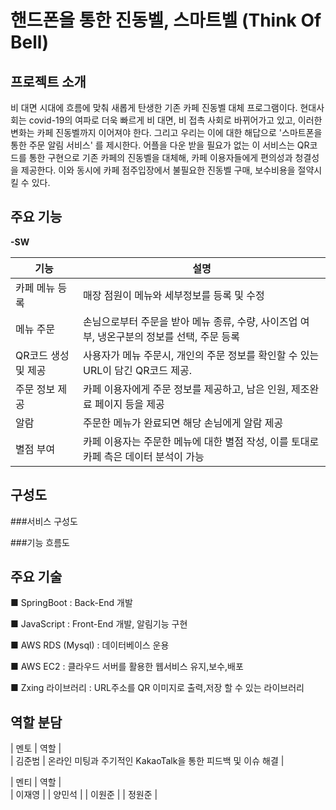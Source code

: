# 핸드폰을 통한 진동벨, 스마트벨 (Think Of Bell)
## 프로젝트 소개
비 대면 시대에 흐름에 맞춰 새롭게 탄생한 기존 카페 진동벨 대체 프로그램이다.
현대사회는 covid-19의 여파로 더욱 빠르게 비 대면, 비 접촉 사회로 바뀌어가고 있고, 이러한 변화는 카페 진동벨까지 이어져야 한다.
그리고 우리는 이에 대한 해답으로 '스마트폰을 통한 주문 알림 서비스' 를 제시한다.
어플을 다운 받을 필요가 없는 이 서비스는 QR코드를 통한 구현으로 기존 카페의 진동벨을 대체해, 카페 이용자들에게 편의성과 청결성을 제공한다.
이와 동시에 카페 점주입장에서 불필요한 진동벨 구매, 보수비용을 절약시킬 수 있다.


## 주요 기능

**-SW**


| 기능 | 설명 |
| ------ | ------ |
| 카페 메뉴 등록 | 매장 점원이 메뉴와 세부정보를 등록 및 수정 |
| 메뉴 주문 | 손님으로부터 주문을 받아 메뉴 종류, 수량, 사이즈업 여부, 냉온구분의 정보를 선택, 주문 등록|
| QR코드 생성 및 제공 | 사용자가 메뉴 주문시, 개인의 주문 정보를 확인할 수 있는 URL이 담긴 QR코드 제공.|
| 주문 정보 제공 | 카페 이용자에게 주문 정보를 제공하고, 남은 인원, 제조완료 페이지 등을 제공|
| 알람 | 주문한 메뉴가 완료되면 해당 손님에게 알람 제공| 
| 별점 부여 | 카페 이용자는 주문한 메뉴에 대한 별점 작성, 이를 토대로 카페 측은 데이터 분석이 가능 |

## 구성도

###서비스 구성도


###기능 흐름도



## 주요 기술
■ SpringBoot : Back-End 개발

■ JavaScript :  Front-End 개발, 알림기능 구현

■ AWS RDS (Mysql) : 데이터베이스 운용

■ AWS EC2 : 클라우드 서버를 활용한 웹서비스 유지,보수,배포

■ Zxing 라이브러리 : URL주소를 QR 이미지로 출력,저장 할 수 있는 라이브러리


## 역할 분담
| 멘토 | 역할 |  
| 김준범 | 온라인 미팅과 주기적인 KakaoTalk을 통한 피드백 및 이슈 해결 |  

| 멘티 | 역할 |  
| 이재영 | 
| 양민석 |
| 이원준 | 
| 정원준 | 
